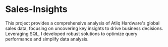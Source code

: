# Sales-Insights
This project provides a comprehensive analysis of Atliq Hardware's global sales data, focusing on uncovering key insights to drive business decisions. Leveraging SQL, I developed robust solutions to optimize query performance and simplify data analysis.
